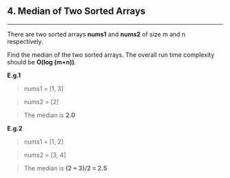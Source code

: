 ## 4. Median of Two Sorted Arrays

---

There are two sorted arrays **nums1** and **nums2** of size m and n respectively.

Find the median of the two sorted arrays. The overall run time complexity should be **O(log (m+n))**.

**E.g.1**

> nums1 = [1, 3]

> nums2 = [2]

> The median is **2.0**


**E.g.2**

> nums1 = [1, 2]

> nums2 = [3, 4]

> The median is **(2 + 3)/2 = 2.5**